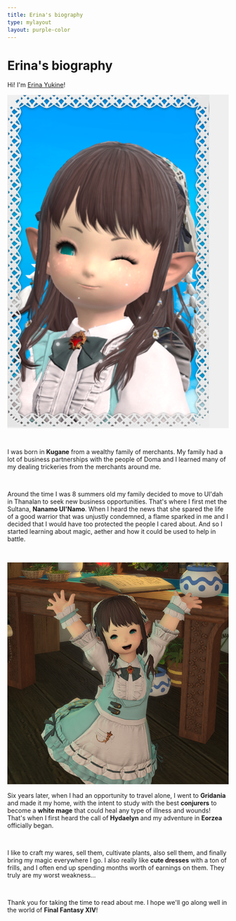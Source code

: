 ```yaml
---
title: Erina's biography
type: mylayout
layout: purple-color
---
```


# Erina's biography

Hi! I'm [Erina Yukine](https://eu.finalfantasyxiv.com/lodestone/character/49272662/)!<div class="photo photo-right desktop-only-right-sidebar norecolor" style="background-color:#EFEFEF;"><img class="image content" alt="Portrait of Erina Yukine" src="portrait.webp"></div>

&nbsp;

I was born in **Kugane** from a wealthy family of merchants. My family had a lot of business partnerships with the people of Doma and I learned many of my dealing trickeries from the merchants around me.

&nbsp;

Around the time I was 8 summers old my family decided to move to Ul'dah in Thanalan to seek new business opportunities. That's where I first met the Sultana, **Nanamo Ul'Namo**. When I heard the news that she spared the life of a good warrior that was unjustly condemned, a flame sparked in me and I decided that I would have too protected the people I cared about. And so I started learning about magic, aether and how it could be used to help in battle.

&nbsp;

<div class="photo photo-left desktop-only-left-sidebar norecolor"><img class="image content" alt="Erina Yukine being happy" src="yay.webp"></div>

Six years later, when I had an opportunity to travel alone, I went to **Gridania** and made it my home, with the intent to study with the best **conjurers** to become a **white mage** that could heal any type of illness and wounds! That's when I first heard the call of **Hydaelyn** and my adventure in **Eorzea** officially began.


&nbsp;

I like to craft my wares, sell them, cultivate plants, also sell them, and finally bring my magic everywhere I go. I also really like **cute dresses** with a ton of frills, and I often end up spending months worth of earnings on them. They truly are my worst weakness...

&nbsp;

Thank you for taking the time to read about me. I hope we'll go along well in the world of **Final Fantasy XIV**!
